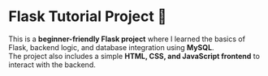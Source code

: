 # Flask Tutorial Project 📘

This is a **beginner-friendly Flask project** where I learned the basics of Flask, backend logic, and database integration using **MySQL**.  
The project also includes a simple **HTML, CSS, and JavaScript frontend** to interact with the backend.
